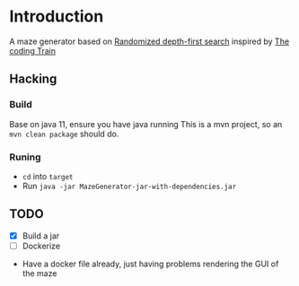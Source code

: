 # Introduction
A maze generator based on <a href="https://en.wikipedia.org/wiki/Maze_generation_algorithm#Iterative_implementation">Randomized depth-first search</a>  inspired by <a href=
 "https://thecodingtrain.com/CodingChallenges/010.1-maze-dfs-p5.html">The coding Train</a>


## Hacking
### Build
Base on java 11, ensure you have java running
This is a mvn project, so an `mvn clean package` should do.

### Runing
- `cd` into `target`
- Run `java -jar MazeGenerator-jar-with-dependencies.jar`
## TODO
- [X] Build a jar
- [ ] Dockerize 
- Have a docker file already, just having problems rendering the GUI of the maze 